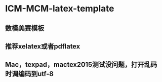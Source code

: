 # ICM-MCM-latex-template
## 数模美赛模板
## 推荐xelatex或者pdflatex
## Mac，texpad，mactex2015测试没问题，打开乱码时调编码到utf-8
